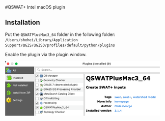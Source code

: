 #QSWAT+ Intel macOS plugin 
## Installation

Put the `QSWATPlusMac3_64` folder in the following folder:
`/Users/shohei/Library/Application Support/QGIS/QGIS3/profiles/default/python/plugins`

Enable the plugin via the plugin window.

![](image/plugin.png)